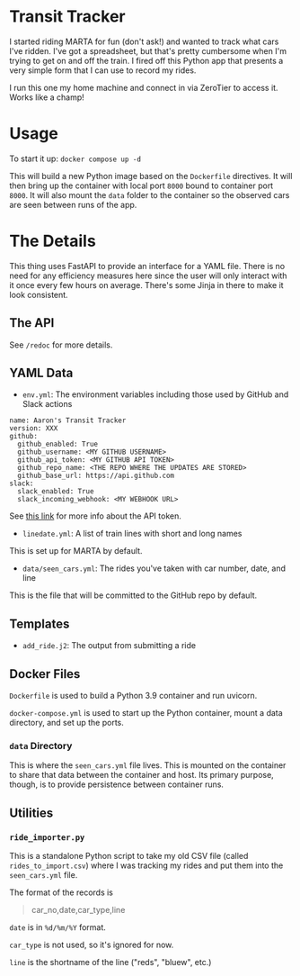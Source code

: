 # Transit Tracker

I started riding MARTA for fun (don't ask!) and wanted to track what cars I've
ridden. I've got a spreadsheet, but that's pretty cumbersome when I'm trying
to get on and off the train. I fired off this Python app that presents a very
simple form that I can use to record my rides.

I run this one my home machine and connect in via ZeroTier to access it. Works like a champ!

# Usage

To start it up: `docker compose up -d`

This will build a new Python image based on the `Dockerfile` directives. It will then bring up
the container with local port `8000` bound to container port `8000`. It will also
mount the `data` folder to the container so the observed cars are seen between
runs of the app.

# The Details

This thing uses FastAPI to provide an interface for a YAML file. There is no need for any
efficiency measures here since the user will only interact with it once every few hours on
average. There's some Jinja in there to make it look consistent.

## The API

See `/redoc` for more details.

## YAML Data

- `env.yml`: The environment variables including those used by GitHub and Slack actions

```
name: Aaron's Transit Tracker
version: XXX
github:
  github_enabled: True
  github_username: <MY GITHUB USERNAME>
  github_api_token: <MY GITHUB API TOKEN>
  github_repo_name: <THE REPO WHERE THE UPDATES ARE STORED>
  github_base_url: https://api.github.com
slack:
  slack_enabled: True
  slack_incoming_webhook: <MY WEBHOOK URL>
```

See [this link](https://docs.github.com/en/rest/authentication/authenticating-to-the-rest-api?apiVersion=2022-11-28) for more info about the API token.

- `linedate.yml`: A list of train lines with short and long names

This is set up for MARTA by default.

- `data/seen_cars.yml`: The rides you've taken with car number, date, and line

This is the file that will be committed to the GitHub repo by default.

## Templates

- `add_ride.j2`: The output from submitting a ride

## Docker Files

`Dockerfile` is used to build a Python 3.9 container and run uvicorn.

`docker-compose.yml` is used to start up the Python container, mount a data directory, and set
up the ports.

### `data` Directory

This is where the `seen_cars.yml` file lives. This is mounted on the container to share
that data between the container and host. Its primary purpose, though, is to provide 
persistence between container runs.

## Utilities

### `ride_importer.py`

This is a standalone Python script to take my old CSV file (called `rides_to_import.csv`) where I was tracking my rides and put them
into the `seen_cars.yml` file.

The format of the records is

> car_no,date,car_type,line

`date` is in `%d/%m/%Y` format.

`car_type` is not used, so it's ignored for now.

`line` is the shortname of the line ("reds", "bluew", etc.)